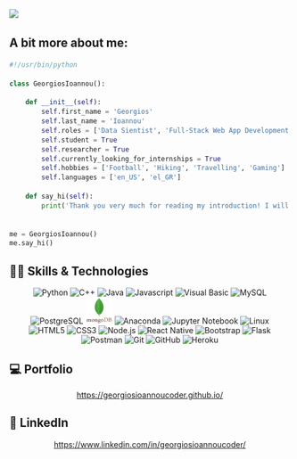 <img src="https://github.com/GeorgiosIoannouCoder/GeorgiosIoannouCoderPublic/blob/main/Georgios_Ioannou_README.gif"/>

## A bit more about me:

```python
#!/usr/bin/python

class GeorgiosIoannou():

    def __init__(self):
        self.first_name = 'Georgios'
        self.last_name = 'Ioannou'
        self.roles = ['Data Sientist', 'Full-Stack Web App Development']
        self.student = True
        self.researcher = True
        self.currently_looking_for_internships = True
        self.hobbies = ['Football', 'Hiking', 'Travelling', 'Gaming']
        self.languages = ['en_US', 'el_GR']

    def say_hi(self):
        print('Thank you very much for reading my introduction! I will be more than happy to work on a project together!')


me = GeorgiosIoannou()
me.say_hi()
```

## 👨‍💻 Skills & Technologies

<p align="center">
    <img src="https://img.icons8.com/fluency/48/000000/python.png"/ alt="Python">
    <img src="https://img.icons8.com/color/48/000000/c-plus-plus-logo.png"/ alt="C++">
    <img src="https://img.icons8.com/color/48/000000/java-coffee-cup-logo--v1.png"/ alt="Java">
    <img src="https://img.icons8.com/fluency/48/000000/javascript.png"/ alt="Javascript">
    <img src="https://img.icons8.com/fluency/48/000000/visual-basic.png"/ alt="Visual Basic">
    <img src="https://img.icons8.com/fluency/48/000000/mysql-logo.png"/ alt="MySQL">
    <img src="https://img.icons8.com/color/48/null/postgreesql.png"/ alt="PostgreSQL">
    <img src="https://raw.githubusercontent.com/devicons/devicon/master/icons/mongodb/mongodb-original-wordmark.svg" alt="MongoDB" width="48" height="48"/>
    <img src="https://img.icons8.com/fluency/48/000000/anaconda--v2.png"/ alt="Anaconda">
    <img src="https://img.icons8.com/fluency/48/000000/jupyter.png"/ alt="Jupyter Notebook">
    <img src="https://img.icons8.com/color/48/000000/linux--v1.png"/ alt="Linux">
    <br />
    <img src="https://img.icons8.com/color/48/000000/html-5.png"/ alt="HTML5">
    <img src="https://img.icons8.com/color/48/000000/css3.png"/ alt="CSS3">
    <img src="https://img.icons8.com/fluency/48/000000/node-js.png"/ alt="Node.js">
    <img src="https://img.icons8.com/color/48/000000/react-native.png"/ alt="React Native">
    <img src="https://img.icons8.com/color/48/000000/bootstrap.png"/ alt="Bootstrap">
    <img src="https://img.icons8.com/color/48/000000/flask.png"/ alt="Flask">
    <img src="https://www.vectorlogo.zone/logos/getpostman/getpostman-icon.svg"/ alt="Postman" width="43" height="43">
    <img src="https://img.icons8.com/color/48/000000/git.png"/ alt="Git">
    <img src="https://img.icons8.com/fluency/48/000000/github.png"/ alt="GitHub">
    <img src="https://img.icons8.com/color/48/000000/heroku.png"/ alt="Heroku">
</p>

## 💻 Portfolio

<p align="center">
    <a href="https://georgiosioannoucoder.github.io/">https://georgiosioannoucoder.github.io/</a>
</p>

## 💼 LinkedIn

<p align="center">
    <a href="https://www.linkedin.com/in/georgiosioannoucoder/">https://www.linkedin.com/in/georgiosioannoucoder/</a>
</p>

<!--### Hi there 👋-->

<!--
**GeorgiosIoannouCoder/GeorgiosIoannouCoder** is a ✨ _special_ ✨ repository because its `README.md` (this file) appears on your GitHub profile.

Here are some ideas to get you started:

- 🔭 I’m currently working on ...
- 🌱 I’m currently learning ...
- 👯 I’m looking to collaborate on ...
- 🤔 I’m looking for help with ...
- 💬 Ask me about ...
- 📫 How to reach me: ...
- 😄 Pronouns: ...
- ⚡ Fun fact: ...
-->
